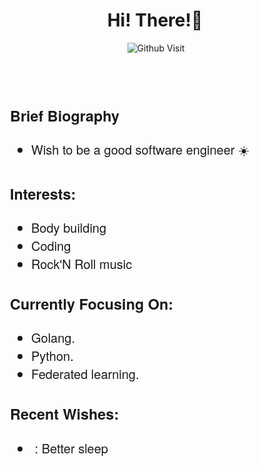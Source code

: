 <!-- Greeting -->
<div style="display: flex; align-items: center; align-content: flex-start; justify-content: center; flex-direction: column;">
    <h1 align="center">Hi! There!🙋</h1>
    <img align="right" alt="Github Visit" src="https://komarev.com/ghpvc/?username=lizzy-0323&color=blue&style=flat&label=PROFILE+VISITORS"/>
</div>

<!-- Brief Biography -->
<div style="display:flex;flex-direction: row; flex-wrap: nowrap; justify-content: flex-start; align-items: flex-start; align-content: center;width: 100vw;margin-top: 50px;font-size: 1.25rem;font-family: 'Helvetica Neue', Helvetica, 'Microsoft YaHei', '微软雅黑', Arial, sans-serif;">
    <div style="width:50%;margin-left: 20px;">
        <h3>Brief Biography</h3>
        <ul>
<!--             <li>Studying for a master degree in Wuhan University 🎓</li> -->
            <li>Wish to be a good software engineer ☀️</li>
        </ul>
        <h3>Interests:</h3>
        <ul>
            <li>Body building</li>
            <li>Coding</li>
            <li>Rock'N Roll music</li>
        </ul>
        <h3>Currently Focusing On:</h3>
        <ul>
            <li>Golang.</li>
            <li>Python.</li>
            <li>Federated learning.</li>
        </ul>
        <h3>Recent Wishes:</h3>
        <ul>
            <li>💪: Better sleep</li>
        </ul>
    </div>
<!-- Wishes -->
<!-- <div style="font-size: 1.25rem;font-family: 'Helvetica Neue', Helvetica, 'Microsoft YaHei', '微软雅黑', Arial, sans-serif;">
    <p>
        <span>💬 Enjoy yourself at my github</span>
        <a style="text-decoration: none;" href="https://github.com/lizzy-0323" target="_blank">[Ziyi Li]</a>
        <span>and my personal blog:</span>
        <a style="text-decoration: none;" href="https://lizzy-0323.github.io" target="_blank">[Ziyi Li]</a>
    </p>
</div> -->
